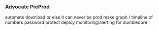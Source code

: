 ### Advocate PreProd
automate download or else it can never be prod
make graph / timeline of numbers
password protect
deploy
monitoring/alerting for dumbledore
